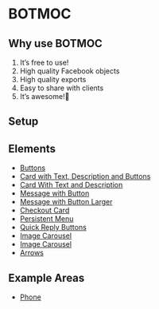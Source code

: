 # BOTMOC

## Why use BOTMOC
1. It’s free to use!
2. High quality Facebook objects
3. High quality exports
4. Easy to share with clients
5. It’s awesome!


## Setup


## Elements
- [Buttons](elements.md#buttons)
- [Card with Text, Description and Buttons](elements.md#card-with-text-description-and-buttons)
- [Card With Text and Description](elements.md#card-with-text-and-description)
- [Message with Button](elements.md#message-with-button)
- [Message with Button Larger](elements.md#message-with-button-larger)
- [Checkout Card](elements.md#checkout-card)
- [Persistent Menu](elements.md#persistent-menu)
- [Quick Reply Buttons](elements.md#quick-reply-buttons)
- [Image Carousel](elements.md#image-carousel)
- [Image Carousel](elements.md#video)
- [Arrows](elements.md#arrows)

## Example Areas
- [Phone](phoneMock.md#phone-area-example)













